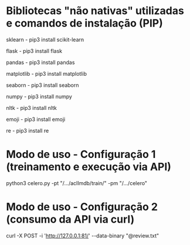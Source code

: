 # Bibliotecas "não nativas" utilizadas e comandos de instalação (PIP)

sklearn - pip3 install scikit-learn

flask - pip3 install flask 

pandas - pip3 install pandas

matplotlib - pip3 install matplotlib

seaborn - pip3 install seaborn

numpy - pip3 install numpy

nltk - pip3 install nltk

emoji - pip3 install emoji

re - pip3 install re

# Modo de uso - Configuração 1 (treinamento e execução via API)

python3 celero.py -pt "/.../aclImdb/train/" -pm "/.../celero"

# Modo de uso - Configuração 2 (consumo da API via curl)
curl -X POST -i 'http://127.0.0.1:81/' --data-binary "@review.txt"
